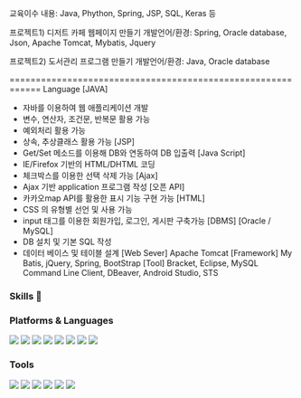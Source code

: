 교육이수 내용: Java, Phython, Spring, JSP, SQL, Keras 등

프로젝트1) 디저트 카페 웹페이지 만들기
개발언어/환경: Spring, Oracle database, Json, Apache Tomcat, Mybatis, Jquery

프로젝트2) 도서관리 프로그램 만들기
개발언어/환경: Java, Oracle database 


============================================================
Language
[JAVA]
 - 자바를 이용하여 웹 애플리케이션 개발
 - 변수, 연산자, 조건문, 반복문 활용 가능
 - 예외처리 활용 가능
 - 상속, 추상클래스 활용 가능
[JSP]
 - Get/Set 메소드를 이용해 DB와 연동하여 DB 입출력
[Java Script]
 - IE/Firefox 기반의 HTML/DHTML 코딩
 - 체크박스를 이용한 선택 삭제 가능
[Ajax]
 - Ajax 기반 application 프로그램 작성 
[오픈 API]
 - 카카오map API를 활용한 표시 기능 구현 가능
[HTML]
 - CSS 의 유형별 선언 및 사용 가능
 - input 태그를 이용한 회원가입, 로그인, 게시판 구축가능
[DBMS]
[Oracle / MySQL]
 - DB 설치 및 기본 SQL 작성
 - 데이터 베이스 및 테이블 설계
[Web Sever] 
Apache Tomcat
[Framework]
My Batis, jQuery, Spring, BootStrap
[Tool] 
Bracket, Eclipse, MySQL Command Line Client, DBeaver, Android Studio, STS





### Skills 👋

<h3>Platforms & Languages</h3>

<img src="https://img.shields.io/badge/Java-007396?style=flat-square&logo=Java&logoColor=white"/> <img src="https://img.shields.io/badge/Spring Boot-6DB33F?style=flat-square&logo=Spring Boot&logoColor=white"/>  <img src="https://img.shields.io/badge/Spring-6DB33F?style=flat-square&logo=Spring&logoColor=white"/> <img src="https://img.shields.io/badge/Json-000000?style=flat-square&logo=Json&logoColor=white"/> <img src="https://img.shields.io/badge/JavaScript-F7DF1E?style=flat-square&logo=JavaScript&logoColor=white"/> <img src="https://img.shields.io/badge/jQuery-0769AD?style=flat-square&logo=jQuery&logoColor=white"/> <img src="https://img.shields.io/badge/Oracle-F80000?style=flat-square&logo=Oracle&logoColor=white"/> <img src="https://img.shields.io/badge/MariaDB-003545?style=flat-square&logo=MariaDB&logoColor=white"/> 


<h3>Tools</h3>

<img src="https://img.shields.io/badge/Eclipse-2C2255?style=flat-square&logo=Eclipse&logoColor=white"/> <img src="https://img.shields.io/badge/JetBrains-000000?style=flat-square&logo=JetBrains&logoColor=white"/> <img src="https://img.shields.io/badge/Atom-66595C?style=flat-square&logo=Atom&logoColor=white"/> <img src="https://img.shields.io/badge/Postman-FF6C37?style=flat-square&logo=Postman&logoColor=white"/> <img src="https://img.shields.io/badge/DBeaver-F47D31?style=flat-square&logo=DBeaver&logoColor=white"/> <img src="https://img.shields.io/badge/Visual Studio Code-007ACC?style=flat-square&logo=Visual Studio Code&logoColor=white"/> 
